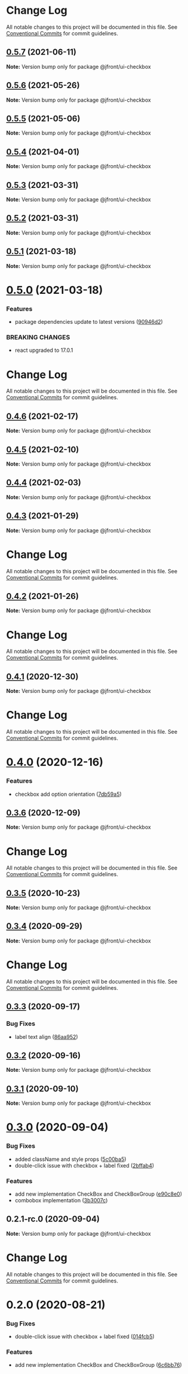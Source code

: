 # Change Log

All notable changes to this project will be documented in this file.
See [Conventional Commits](https://conventionalcommits.org) for commit guidelines.

## [0.5.7](https://github.com/Jepria/jfront-ui/compare/@jfront/ui-checkbox@0.5.6...@jfront/ui-checkbox@0.5.7) (2021-06-11)

**Note:** Version bump only for package @jfront/ui-checkbox





## [0.5.6](https://github.com/Jepria/jfront-ui/compare/@jfront/ui-checkbox@0.5.5...@jfront/ui-checkbox@0.5.6) (2021-05-26)

**Note:** Version bump only for package @jfront/ui-checkbox





## [0.5.5](https://github.com/Jepria/jfront-ui/compare/@jfront/ui-checkbox@0.5.4...@jfront/ui-checkbox@0.5.5) (2021-05-06)

**Note:** Version bump only for package @jfront/ui-checkbox





## [0.5.4](https://github.com/Jepria/jfront-ui/compare/@jfront/ui-checkbox@0.5.3...@jfront/ui-checkbox@0.5.4) (2021-04-01)

**Note:** Version bump only for package @jfront/ui-checkbox





## [0.5.3](https://github.com/Jepria/jfront-ui/compare/@jfront/ui-checkbox@0.5.2...@jfront/ui-checkbox@0.5.3) (2021-03-31)

**Note:** Version bump only for package @jfront/ui-checkbox





## [0.5.2](https://github.com/Jepria/jfront-ui/compare/@jfront/ui-checkbox@0.5.1...@jfront/ui-checkbox@0.5.2) (2021-03-31)

**Note:** Version bump only for package @jfront/ui-checkbox





## [0.5.1](https://github.com/Jepria/jfront-ui/compare/@jfront/ui-checkbox@0.5.0...@jfront/ui-checkbox@0.5.1) (2021-03-18)

**Note:** Version bump only for package @jfront/ui-checkbox





# [0.5.0](https://github.com/Jepria/jfront-ui/compare/@jfront/ui-checkbox@0.4.6...@jfront/ui-checkbox@0.5.0) (2021-03-18)


### Features

* package dependencies update to latest versions ([90946d2](https://github.com/Jepria/jfront-ui/commit/90946d25fcb08fc77e4b143567963682f8ff3d2b))


### BREAKING CHANGES

* react upgraded to 17.0.1





# Change Log

All notable changes to this project will be documented in this file. See
[Conventional Commits](https://conventionalcommits.org) for commit guidelines.

## [0.4.6](https://github.com/Jepria/jfront-ui/compare/@jfront/ui-checkbox@0.4.5...@jfront/ui-checkbox@0.4.6) (2021-02-17)

**Note:** Version bump only for package @jfront/ui-checkbox

## [0.4.5](https://github.com/Jepria/jfront-ui/compare/@jfront/ui-checkbox@0.4.4...@jfront/ui-checkbox@0.4.5) (2021-02-10)

**Note:** Version bump only for package @jfront/ui-checkbox

## [0.4.4](https://github.com/Jepria/jfront-ui/compare/@jfront/ui-checkbox@0.4.3...@jfront/ui-checkbox@0.4.4) (2021-02-03)

**Note:** Version bump only for package @jfront/ui-checkbox

## [0.4.3](https://github.com/Jepria/jfront-ui/compare/@jfront/ui-checkbox@0.4.2...@jfront/ui-checkbox@0.4.3) (2021-01-29)

**Note:** Version bump only for package @jfront/ui-checkbox

# Change Log

All notable changes to this project will be documented in this file. See
[Conventional Commits](https://conventionalcommits.org) for commit guidelines.

## [0.4.2](https://github.com/Jepria/jfront-ui/compare/@jfront/ui-checkbox@0.4.1...@jfront/ui-checkbox@0.4.2) (2021-01-26)

**Note:** Version bump only for package @jfront/ui-checkbox

# Change Log

All notable changes to this project will be documented in this file. See
[Conventional Commits](https://conventionalcommits.org) for commit guidelines.

## [0.4.1](https://github.com/Jepria/jfront-ui/compare/@jfront/ui-checkbox@0.4.0...@jfront/ui-checkbox@0.4.1) (2020-12-30)

**Note:** Version bump only for package @jfront/ui-checkbox

# Change Log

All notable changes to this project will be documented in this file. See
[Conventional Commits](https://conventionalcommits.org) for commit guidelines.

# [0.4.0](https://github.com/Jepria/jfront-ui/compare/@jfront/ui-checkbox@0.3.6...@jfront/ui-checkbox@0.4.0) (2020-12-16)

### Features

- checkbox add option orientation
  ([7db59a5](https://github.com/Jepria/jfront-ui/commit/7db59a57a6e41883a43a122179759d9025d1a127))

## [0.3.6](https://github.com/Jepria/jfront-ui/compare/@jfront/ui-checkbox@0.3.5...@jfront/ui-checkbox@0.3.6) (2020-12-09)

**Note:** Version bump only for package @jfront/ui-checkbox

# Change Log

All notable changes to this project will be documented in this file. See
[Conventional Commits](https://conventionalcommits.org) for commit guidelines.

## [0.3.5](https://github.com/Jepria/jfront-ui/compare/@jfront/ui-checkbox@0.3.4...@jfront/ui-checkbox@0.3.5) (2020-10-23)

**Note:** Version bump only for package @jfront/ui-checkbox

## [0.3.4](https://github.com/Jepria/jfront-ui/compare/@jfront/ui-checkbox@0.3.3...@jfront/ui-checkbox@0.3.4) (2020-09-29)

**Note:** Version bump only for package @jfront/ui-checkbox

# Change Log

All notable changes to this project will be documented in this file. See
[Conventional Commits](https://conventionalcommits.org) for commit guidelines.

## [0.3.3](https://github.com/Jepria/jfront-ui/compare/@jfront/ui-checkbox@0.3.2...@jfront/ui-checkbox@0.3.3) (2020-09-17)

### Bug Fixes

- label text align
  ([86aa952](https://github.com/Jepria/jfront-ui/commit/86aa9522336b28934d12b37d236949dbc4258e21))

## [0.3.2](https://github.com/Jepria/jfront-ui/compare/@jfront/ui-checkbox@0.3.1...@jfront/ui-checkbox@0.3.2) (2020-09-16)

**Note:** Version bump only for package @jfront/ui-checkbox

## [0.3.1](https://github.com/Jepria/jfront-ui/compare/@jfront/ui-checkbox@0.3.0...@jfront/ui-checkbox@0.3.1) (2020-09-10)

**Note:** Version bump only for package @jfront/ui-checkbox

# [0.3.0](https://github.com/Jepria/jfront-ui/compare/@jfront/ui-checkbox@0.2.0...@jfront/ui-checkbox@0.3.0) (2020-09-04)

### Bug Fixes

- added className and style props
  ([5c00ba5](https://github.com/Jepria/jfront-ui/commit/5c00ba5db73cb50259bf094e8368acd8402f78af))
- double-click issue with checkbox + label fixed
  ([2bffab4](https://github.com/Jepria/jfront-ui/commit/2bffab499c76400e86cee5d7124fd6f85a375336))

### Features

- add new implementation CheckBox and CheckBoxGroup
  ([e90c8e0](https://github.com/Jepria/jfront-ui/commit/e90c8e09f5e3a3e6e4c3cb3780893ae871ce8aa5))
- combobox implementation
  ([3b3007c](https://github.com/Jepria/jfront-ui/commit/3b3007c19452253c27b318e0cec231230d4457ea))

## 0.2.1-rc.0 (2020-09-04)

**Note:** Version bump only for package @jfront/ui-checkbox

# Change Log

All notable changes to this project will be documented in this file. See
[Conventional Commits](https://conventionalcommits.org) for commit guidelines.

# 0.2.0 (2020-08-21)

### Bug Fixes

- double-click issue with checkbox + label fixed
  ([014fcb5](https://github.com/Jepria/jfront-ui/commit/014fcb51aa3627701905961c399e29d010117359))

### Features

- add new implementation CheckBox and CheckBoxGroup
  ([6c6bb76](https://github.com/Jepria/jfront-ui/commit/6c6bb76f9243c445b06a6a7ca330f167c7f79486))

